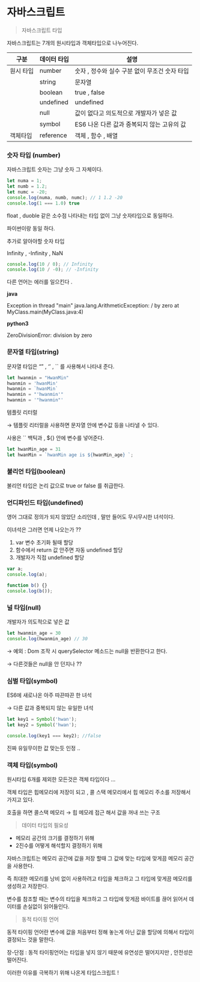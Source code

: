 # 자바스크립트

> 자바스크립트 타입
> 

자바스크립트는 7개의 원시타입과 객체타입으로 나누어진다.

| 구분 | 데이터 타입 | 설명  |
| --- | --- | --- |
| 원시 타입 | number | 숫자 , 정수와 실수 구분 없이 무조건 숫자 타입 |
|  | string | 문자열 |
|  | boolean | true , false |
|  | undefined | undefined |
|  | null | 값이 없다고 의도적으로 개발자가 넣은 값 |
|  | symbol | ES6 나온 다른 값과 중복되지 않는 고유의 값  |
| 객체타입 | reference | 객체 , 함수 , 배열  |

### 숫자 타입 (number)

자바스크립트 숫자는 그냥 숫자 그 자체이다. 

```jsx
let numa = 1;
let numb = 1.2;
let numc = -20;
console.log(numa, numb, numc); // 1 1.2 -20
console.log(1 === 1.0) true
```

float , duoble 같은 소수점 나타내는 타입 없이 그냥 숫자타입으로 동일하다.

파이썬이랑 동일 하다. 

추가로 알아야할 숫자 타입 

Infinity , -Infinity , NaN 

```jsx
console.log(10 / 0); // Infinity
console.log(10 / -0); // -Infinity
```

다른 언어는 에러를 일으킨다 .

**java**

Exception in thread "main" java.lang.ArithmeticException: / by zero
at MyClass.main(MyClass.java:4)

**python3**

ZeroDivisionError: division by zero

### 문자열 타입(string)

문자열 타입은 “” , ‘’ , `` 를 사용해서 나타내 준다.

```jsx
let hwanmin = "HwanMin"
hwanmin = 'hwanMin'
hwanmin = `hwanMin`
hwanmin = "'hwanmin'"
hwanmin = '"hwanmin"'
```

템플릿 리터럴 

→ 템플릿 리터럴을 사용하면 문자열 안에 변수값 등을 나타낼 수 있다.

사용은  `` 백틱과 , ${} 안에 변수를 넣어준다.

```jsx
let hwanMin_age = 31
let hwanMin = `hwanMin age is ${hwanMin_age} `;
```

### 불리언 타입(boolean)

불리언 타입은 논리 값으로 true or false 를 취급한다. 

### 언디파인드 타입(undefined)

영어 그대로 정의가 되지 않았단 소리인데 , 말만 들어도 무시무시한 녀석이다.

이녀석은 그러면 언제 나오는가 ??

1. var 변수 초기화 될때 할당 
2. 함수에서 return 값 안주면 자동 undefined 할당 
3. 개발자가 직접 undefined 할당 

```jsx
var a;
console.log(a);

function b() {}
console.log(b());
```

### 널 타입(null)

개발자가 의도적으로 넣은 값 

```jsx
let hwanmin_age = 30
console.log(hwanmin_age) // 30

```

→ 예외 : Dom 조작 시 querySelector 메소드는 null을 반환한다고 한다.  

→ 다른것들은 null을 안 던지나 ?? 

### 심벌 타입(symbol)

ES6에 새로나온 아주 따끈따끈 한 녀석 

→ 다른 값과 중복되지 않는 유일한 녀석 

```jsx
let key1 = Symbol('hwan');
let key2 = Symbol('hwan');

console.log(key1 === key2); //false 
```

진짜 유일무이한 값 맞는듯 인정 .. 

### 객체 타입(symbol)

원시타입 6개를 제외한 모든것은 객체 타입이다 ... 

객체 타입은 힙메모리에 저장이 되고 , 콜 스택 메모리에서 힙 메모리 주소를 저장해서 가지고 있다.

호출을 하면 콜스택 메모리 → 힙 메모레 접근 해서 값을 꺼내 쓰는 구조 

> 데이터 타입의 필요성
> 

- 메모리 공간의 크기를 결정하기 위해
- 2진수를 어떻게 해석할지 결정하기 위해

자바스크립트는 메모리 공간에 값을 저장 할때 그 값에 맞는 타입에 맞게끔 메모리 공간을 사용한다.

즉 최대한 메모리를 낭비 없이 사용하려고 타입을 체크하고 그 타입에 맞게끔 메모리를 생성하고 저장한다.

변수를 참조할 때는 변수의 타입을 체크하고 그 타입에 맞게끔 바이트를 끊어 읽어서 데이터를 손실없이 읽어들인다.

> 동적 타이핑 언어
> 

동적 타이핑 언어란 변수에 값을 처음부터 정해 놓는게 아닌 값을 할당에 의해서 타입이 결정되느 것을 말한다.

장-단점 : 동적 타이핑언어는 타입을 넣지 않기 때문에 유연성은 떨어지지만 , 안전성은 떨어진다. 

이러한 이유를 극복하기 위해 나온게 타입스크립트 !
